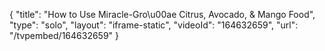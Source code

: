 {
    "title": "How to Use Miracle-Gro\u00ae Citrus, Avocado, & Mango Food",
    "type": "solo",
    "layout": "iframe-static",
    "videoId": "164632659",
    "url": "\/tvpembed\/164632659"
}